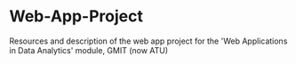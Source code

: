 # Web-App-Project
Resources and description of the web app project for the 'Web Applications in Data Analytics' module, GMIT (now ATU) 
